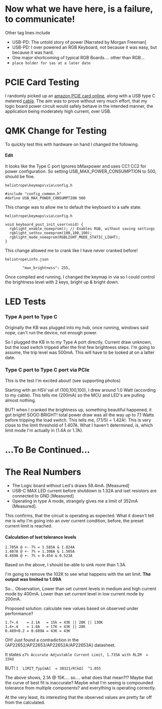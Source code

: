 # Now what we have here, is a failure, to communicate!
Other tag lines include
* USB-PD: The untold story of power [Narrated by Morgan Freeman]
* USB-PD: I over powered an RGB Keyboard, not because it was easy, but because it was hard.
* One major shortcoming of typical RGB Boards.... other than RGB...
* ```place holder for sas at a later date```

# PCIE Card Testing

I randomly picked up an [amazon PCIE card online](https://www.amazon.com/dp/B08T6FCF9S), along with a USB type C metered [cable](https://www.amazon.com/dp/B09D7F9MQ3). The aim was to prove without very much effort, that my logic board power circuit would safely behave in the intended manner, the application being moderately high current, over USB.

# QMK Change for Testing

To quickly test this with hardware on hand I changed the following.

#### Edit
It looks like the Type C port Ignores bMaxpower and uses CC1 CC2 for power configuration. So setting  USB_MAX_POWER_CONSUMPTION to 500, should be fine.

```
heliotrope\keymaps\via\config.h

#include "config_common.h"
#define USB_MAX_POWER_CONSUMPTION 500
```

This change was to allow me to default the keyboard to a safe state.

```
heliotrope\keymaps\via\config.h

void keyboard_post_init_user(void) {
  rgblight_enable_noeeprom(); // Enables RGB, without saving settings
  rgblight_sethsv_noeeprom(100,100,100);
  rgblight_mode_noeeprom(RGBLIGHT_MODE_STATIC_LIGHT);
}
```

This change allowed me to crank like I have never cranked before!

```
heliotrope\info.json

		"max_brightness": 255,
```

Once compiled and running, I changed the keymap in via so I could control the brightness level with 2 keys, bright up & bright down.

# LED Tests

### Type A port to Type C

Originally the KB was plugged into my hub, once running, windows said nope, can't run the device, not enough power.

So I plugged the KB in to my Type A port directly. Current draw unknown, but the load switch tripped after the first few brightness steps. I'm going to assume, the trip level was 500mA. This will have to be looked at on a latter date.

### Type C port to Type C port via PCIe

This is the test I'm excited about! (see supporting photos)

Starting with an HSV val of (100,100,100), I drew around 1.0 Watt (according to my cable). This tells me (200mA) so the MCU and LED's are pulling almost nothing.

BUT! when I cranked the brightness up, something beautiful happened, it got bright! SOOO BRIGHT! total power draw was all the way up to 7.1 Watts before tripping the load switch. This tells me, (7.1/5) = 1.42A!. This is very close to the limit threshold of 1.407A. What I haven't determined, is, which limit mode I'm actually in (1.4A or 1.7A).

# ...To Be Continued... 

# The Real Numbers
* The Logic board without Led's draws 58.4mA. [Measured]
* USB-C MAX LED current before shutdown is 1.32A and iset resistors are connected to GND [Measured]
* Operating in type A mode, strangely gives me a limit of 352mA [Measured].

This confirms, that the circuit is operating as expected. What it doesn't tell me is why I'm going into an over current condition, before, the preset current limit is reached.

#### Calculation of Iset tolerance levels 
```
1.705A @ +- 7% = 1.585A & 1.824A
1.407A @ +- 7% = 1.308A & 1.505A
0.489A @ +- 7% = 0.454 & 0.523A
```
Based on the above, I should be-able to sink more than 1.3A. 

I'm going to remove the 102K to see what happens with the set limit. **The output was limited to 1.09A**

So... Observation, Lower than set current levels in medium and high current mode by 400mA. Lower than set current level in low current mode by 200mA.

Proposed solution: calculate new values based on observed under performance? 

```
1.7+.4    = 2.1A   = 15k = 43K || 28K || 130K
1.4+.4    = 1.8A   = 17K = 43K || 28K
0.489+0.2 = 0.689A = 43K = 43K
```

OH! Just found a contradiction in the {AP22652/AP22653/AP22652A/AP22653A} datasheet.

It states ```±7% Accurate Adjustable Current Limit, 1.735A with RLIM  = 15kΩ```

BUT! ```I  LIMIT_Typ[mA]  = 30321/R[kΩ]  ^1.055```

The above shows, 2.1A @ 15K.... so.... what does that mean?!? Maybe that the curve of best fit is inaccurate? Maybe what I'm seeing is compounded tolerance from multiple components? and everything is operating correctly.

At the very least, its interesting that the observed values are pretty far off from the calculated.




